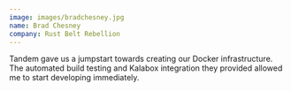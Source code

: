 ```yaml
---
image: images/bradchesney.jpg
name: Brad Chesney
company: Rust Belt Rebellion
---
```

Tandem gave us a jumpstart towards creating our Docker infrastructure. The automated build testing and Kalabox integration they provided allowed me to start developing immediately.
